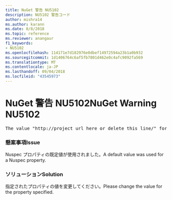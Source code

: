 ```yaml
---
title: NuGet 警告 NU5102
description: NU5102 警告コード
author: mishra14
ms.author: karann
ms.date: 8/8/2018
ms.topic: reference
ms.reviewer: anangaur
f1_keywords:
- NU5102
ms.openlocfilehash: 114171e7d182976e0dbef14972594a23b1a0b932
ms.sourcegitcommit: 1d1406764c6af5fb7801d462e0c4afc9092fa569
ms.translationtype: MT
ms.contentlocale: ja-JP
ms.lasthandoff: 09/04/2018
ms.locfileid: "43545973"
---
```

# <a name="nuget-warning-nu5102"></a><span data-ttu-id="c7d75-103">NuGet 警告 NU5102</span><span class="sxs-lookup"><span data-stu-id="c7d75-103">NuGet Warning NU5102</span></span>
<pre>The value "http://project_url_here_or_delete_this_line/" for ProjectUrl is a sample value and should be removed. Replace it with an appropriate value or remove it and rebuild your package.</pre>

### <a name="issue"></a><span data-ttu-id="c7d75-104">懸案事項</span><span class="sxs-lookup"><span data-stu-id="c7d75-104">Issue</span></span>

<span data-ttu-id="c7d75-105">Nuspec プロパティの既定値が使用されました。</span><span class="sxs-lookup"><span data-stu-id="c7d75-105">A default value was used for a Nuspec property.</span></span>


### <a name="solution"></a><span data-ttu-id="c7d75-106">ソリューション</span><span class="sxs-lookup"><span data-stu-id="c7d75-106">Solution</span></span>

<span data-ttu-id="c7d75-107">指定されたプロパティの値を変更してください。</span><span class="sxs-lookup"><span data-stu-id="c7d75-107">Please change the value for the property specified.</span></span>

